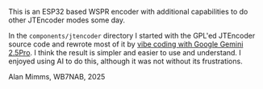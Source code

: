 This is an ESP32 based WSPR encoder with additional capabilities to do
other JTEncoder modes some day.

In the `components/jtencoder` directory I started with the GPL'ed
JTEncoder source code and rewrote most of it by [vibe coding with
Google Gemini 2.5Pro](https://g.co/gemini/share/344d44beadf0). I think
the result is simpler and easier to use and understand. I enjoyed
using AI to do this, although it was not without its frustrations.

Alan Mimms, WB7NAB, 2025
